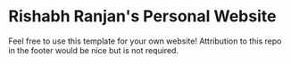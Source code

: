 # Rishabh Ranjan's Personal Website

Feel free to use this template for your own website! Attribution to this repo in the footer would be nice but is not required.
